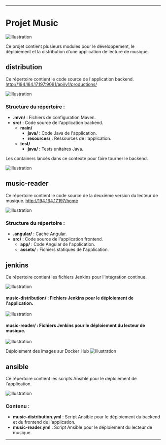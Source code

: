 
---

# Projet Music

![Illustration](https://i.imgur.com/BPMPhGB.png)

Ce projet contient plusieurs modules pour le développement, le déploiement et la distribution d'une application de lecture de musique.


## distribution
Ce répertoire contient le code source de l'application backend.
http://194.164.17.197:9091/api/v1/productions/

![Illustration](https://imgur.com/iIFY647.png)

### Structure du répertoire :
- **.mvn/** : Fichiers de configuration Maven.
- **src/** : Code source de l'application backend.
  - **main/**
    - **java/** : Code Java de l'application.
    - **resources/** : Ressources de l'application.
  - **test/**
    - **java/** : Tests unitaires Java.

Les containers lancés dans ce contexte pour faire tourner le backend.

![Illustration](https://imgur.com/C1EIhVF.png)

## music-reader
Ce répertoire contient le code source de la deuxième version du lecteur de musique.
http://194.164.17.197/home 

![Illustration](https://imgur.com/kPCg1mr.png)

### Structure du répertoire :
- **.angular/** : Cache Angular.
- **src/** : Code source de l'application frontend.
  - **app/** : Code Angular de l'application.
  - **assets/** : Fichiers statiques de l'application.

## jenkins
Ce répertoire contient les fichiers Jenkins pour l'intégration continue.

![Illustration](https://imgur.com/1bCMFhv.png)

#### **music-distribution/** : Fichiers Jenkins pour le déploiement de l'application.

![Illustration](https://imgur.com/SN2wKfj.png)
#### **music-reader/** : Fichiers Jenkins pour le déploiement du lecteur de musique.

![Illustration](https://imgur.com/u5lkUuG.png)

Déploiement des images sur Docker Hub
![Illustration](https://imgur.com/HR55V7x.png)

## ansible
Ce répertoire contient les scripts Ansible pour le déploiement de l'application.

![Illustration](https://imgur.com/ixSe9m2.png) 

### Contenu : 
- **music-distribution.yml** : Script Ansible pour le déploiement du backend et du frontend de l'application.
- **music-reader.yml** : Script Ansible pour le déploiement du lecteur de musique.

---
